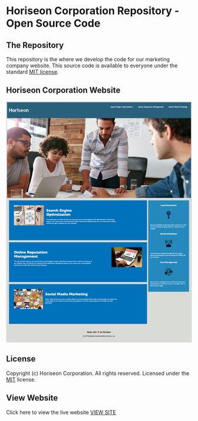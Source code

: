 # Horiseon Corporation Repository - Open Source Code

## The Repository
This repository is the where we develop the code for our marketing company website.  This source code is available to everyone under the standard [MIT license](license.txt).

## Horiseon Corporation Website
![website screenshot](screenshot.png)

## License
Copyright (c) Horiseon Corporation. All rights reserved.
Licensed under the [MIT](license.txt) license.

## View Website
Click here to view the live website [VIEW SITE](https://stopdaydreaming.github.io/horiseon-code-refactor/)